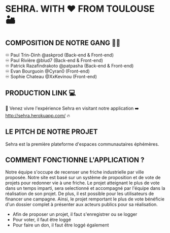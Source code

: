 # SEHRA. WITH ♥️ FROM TOULOUSE 🏜

## COMPOSITION DE NOTRE GANG 🏴‍☠️

♾ Paul Trin-Dinh @askprod (Back-end & Front-end) <br>
♾ Paul Rivière @blud7 (Back-end & Front-end) <br>
♾ Patrick Razafindrakoto @patpasha (Back-end & Front-end) <br>
♾ Evan Bourguoin @Cyran0 (Front-end) <br>
♾ Sophie Chateau @XxKevinou (Front-end)

## PRODUCTION LINK 💻

🔆 Venez vivre l'expérience Sehra en visitant notre application ➡️ http://sehra.herokuapp.com/ 🔥

## LE PITCH DE NOTRE PROJET

Sehra est la première plateforme d'espaces communautaires éphémères. 

## COMMENT FONCTIONNE L'APPLICATION ?

Notre équipe s'occupe de recenser une friche industrielle par ville proposée.
Notre site est basé sur un système de proposition et de vote de projets pour redonner vie à une friche. Le projet atteignant le plus de vote dans un temps imparti, sera selectionné et accompagné par l'équipe dans la réalisation de son projet.
De plus, il est possible pour les utilisateurs de financer une campagne. Ainsi, le projet remportant le plus de vote bénéficie d'un dossier complet à présenter aux acteurs publics pour sa réalisation.

* Afin de proposer un projet, il faut s'enregistrer ou se logger
* Pour voter, il faut être loggé
* Pour faire un don, il faut être loggé également


